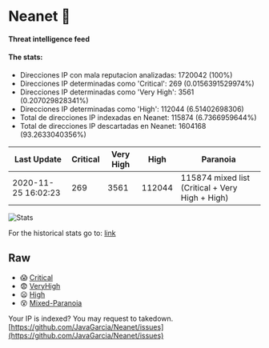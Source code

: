 # Neanet :hocho:
#### Threat intelligence feed
#### The stats:

- Direcciones IP con mala reputacion analizadas: 1720042 (100%)
- Direcciones IP determinadas como 'Critical':  269 (0.0156391529974%)
- Direcciones IP determinadas como 'Very High':  3561 (0.207029828341%)
- Direcciones IP determinadas como 'High':  112044 (6.51402698306)
- Total de direcciones IP indexadas en Neanet:  115874 (6.7366959644%)
- Total de direcciones IP descartadas en Neanet:  1604168 (93.2633040356%)

| Last Update | Critical | Very High | High | Paranoia |
| --- | --- | --- | --- | --- |
| 2020-11-25 16:02:23 | 269 | 3561 | 112044 | 115874 mixed list (Critical + Very High + High)|

![Stats](https://docs.google.com/spreadsheets/d/e/2PACX-1vSnaNMIXVabIpDJjufMlzH7poXnshF3mgd8Is1g9ytUEzVsP5my4Trn8f-xkoLLQ38xpL3HtmUexLo6/pubchart?oid=501124687&format=image)

For the historical stats go to: [link](/stats.csv)
## Raw
- :scream: [Critical](https://raw.githubusercontent.com/JavaGarcia/Neanet/master/blacklists/neanet_critical.txt)
- :fearful: [VeryHigh](https://raw.githubusercontent.com/JavaGarcia/Neanet/master/blacklists/neanet_veryHigh.txtt)
- :frowning: [High](https://raw.githubusercontent.com/JavaGarcia/Neanet/master/blacklists/neanet_high.txt)
- :dizzy_face: [Mixed-Paranoia](https://raw.githubusercontent.com/JavaGarcia/Neanet/master/blacklists/neanet_all.txt)


Your IP is indexed? You may request to takedown. [https://github.com/JavaGarcia/Neanet/issues](https://github.com/JavaGarcia/Neanet/issues)































































































































































































































































































































































































































































































































































































































































































































































































































































































































































































































































































































































































































































































































































































































































































































































































































































































































































































































































































































































































































































































































































































































































































































































































































































































